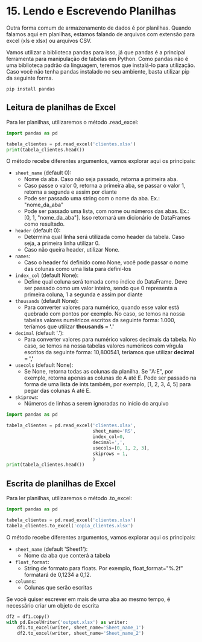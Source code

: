 # 15. Lendo e Escrevendo Planilhas

Outra forma comum de armazenamento de dados é por planilhas. Quando falamos aqui em planilhas, estamos falando de arquivos com extensão para excel (xls e xlsx) ou arquivos CSV.

Vamos utilizar a biblioteca pandas para isso, já que pandas é a principal ferramenta para manipulação de tabelas em Python. Como pandas não é uma biblioteca padrão da linguagem, teremos que instalá-lo para utilização. Caso você não tenha pandas instalado no seu ambiente, basta utilizar pip da seguinte forma.

```
pip install pandas
```

## Leitura de planilhas de Excel

Para ler planilhas, utilizaremos o método .read_excel:

```python
import pandas as pd

tabela_clientes = pd.read_excel('clientes.xlsx')
print(tabela_clientes.head())

```

O método recebe diferentes argumentos, vamos explorar aqui os principais:

- `sheet_name` (default 0): 
	- Nome da aba. Caso não seja passado, retorna a primeira aba.
	- Caso passe o valor 0, retorna a primeira aba, se passar o valor 1, retorna a segunda e assim por diante
	- Pode ser passado uma string com o nome da aba. Ex.: "nome_da_aba"
	- Pode ser passado uma lista, com nome ou números das abas. Ex.: [0, 1, "nome_da_aba"]. Isso retornará um dicionário de DataFrames como resultado.
- `header` (default 0):
	- Determina qual linha será utilizada como header da tabela. Caso seja, a primeira linha utilizar 0.
	- Caso não queira header, utilizar None.
- `names`:
	- Caso o header foi definido como None, você pode passar o nome das colunas como uma lista para definí-los
- `index_col` (default None):
	- Define qual coluna será tomada como índice do DataFrame. Deve ser passado como um valor inteiro, sendo que 0 representa a primeira coluna, 1 a segunda e assim por diante
- `thousands` (default None):
	- Para converter valores para numérico, quando esse valor está quebrado com pontos por exemplo. No caso, se temos na nossa tabelas valores numéricos escritos da seguinte forma: 1.000, teríamos que utilizar **thousands = '.'**
- `decimal` (default '.'):
	- Para converter valores para numérico valores decimais da tabela. No caso, se temos na nossa tabelas valores numéricos com vírgula escritos da seguinte forma: 10,800541, teríamos que utilizar **decimal = ','**
- `usecols` (default None):
	- Se None, retorna todas as colunas da planilha. Se "A:E", por exemplo, retorna apenas as colunas de A até E. Pode ser passado na forma de uma lista de ints também, por exemplo, [1, 2, 3, 4, 5] para pegar das colunas A até E.
- `skiprows`:
	- Números de linhas a serem ignoradas no início do arquivo


```python
import pandas as pd

tabela_clientes = pd.read_excel('clientes.xlsx',
								sheet_name='RS',
								index_col=0,
								decimal=',',
								usecols=[0, 1, 2, 3],
								skiprows = 1,
								)
print(tabela_clientes.head())

```

## Escrita de planilhas de Excel

Para ler planilhas, utilizaremos o método .to_excel:

```python
import pandas as pd

tabela_clientes = pd.read_excel('clientes.xlsx')
tabela_clientes.to_excel('copia_clientes.xlsx')

```

O método recebe diferentes argumentos, vamos explorar aqui os principais:

- `sheet_name` (default 'Sheet1'): 
	- Nome da aba que conterá a tabela
- `float_format`:
	- String de formato para floats. Por exemplo, float_format="%.2f" formatará de 0,1234 a 0,12.
- `columns`:
	- Colunas que serão escritas

Se você quiser escrever em mais de uma aba ao mesmo tempo, é necessário criar um objeto de escrita

```python
df2 = df1.copy()
with pd.ExcelWriter('output.xlsx') as writer:  
    df1.to_excel(writer, sheet_name='Sheet_name_1')
    df2.to_excel(writer, sheet_name='Sheet_name_2')

```